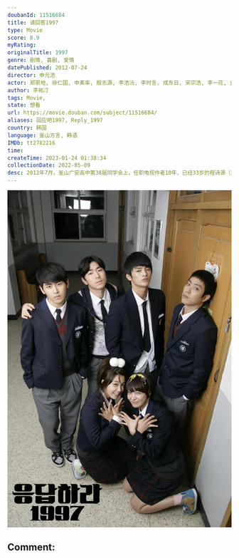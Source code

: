 ```yaml
---
doubanId: 11516684
title: 请回答1997
type: Movie
score: 8.9
myRating: 
originalTitle: 1997
genre: 剧情, 喜剧, 爱情
datePublished: 2012-07-24
director: 申元浩
actor: 郑恩地, 徐仁国, 申素率, 殷志源, 李浩沅, 李时言, 成东日, 宋宗浩, 李一花, 金艺媛, 任时完, 朴初珑, 李周妍, 崔智娜, 安胜浩, 金善荷, 安英美, 利旻, 鄭怡朗, 孟奉鶴, 柳谈, 高仁范, 郑英燮, 李寿根, 尹普美, 朴志胤, 金钟民, 申东烨, 李妍京, 梁世亨, 洪仁雅, 郑珠里, 申奉仙, 姜均成, 金国振
author: 李祐汀
tags: Movie, 
state: 想看
url: https://movie.douban.com/subject/11516684/
aliases: 回应吧1997, Reply_1997
country: 韩国
language: 釜山方言, 韩语
IMDb: tt2782216
time: 
createTime: 2023-01-24 01:38:34
collectionDate: 2022-05-09
desc: 2012年7月，釜山广安高中第38届同学会上，任职电视作者10年、已经33岁的程诗源（郑恩地饰）和曾经的朋友们回忆起了充满青春躁动的高中时光。围绕着诗源一家及她的朋友们，记忆的帷幕在交错穿插的叙事间...
---
```


![image](assets/p2407174319.jpg)

Comment: 
---

